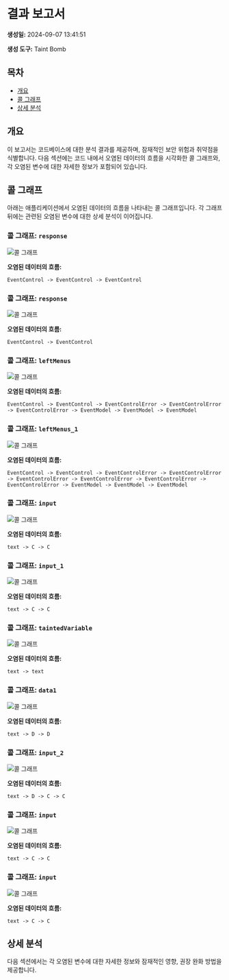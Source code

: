 # 결과 보고서
**생성일:** 2024-09-07 13:41:51

**생성 도구:** Taint Bomb

## 목차
- [개요](#개요)
- [콜 그래프](#콜-그래프)
- [상세 분석](#상세-분석)

## 개요
이 보고서는 코드베이스에 대한 분석 결과를 제공하며, 잠재적인 보안 위험과 취약점을 식별합니다.
다음 섹션에는 코드 내에서 오염된 데이터의 흐름을 시각화한 콜 그래프와, 각 오염된 변수에 대한 자세한 정보가 포함되어 있습니다.

## 콜 그래프
아래는 애플리케이션에서 오염된 데이터의 흐름을 나타내는 콜 그래프입니다. 각 그래프 뒤에는 관련된 오염된 변수에 대한 상세 분석이 이어집니다.

### 콜 그래프: `response`
![콜 그래프](./call_graphs/response_call_graph.png)

**오염된 데이터의 흐름:**
```text
EventControl -> EventControl -> EventControl
```

### 콜 그래프: `response`
![콜 그래프](./call_graphs/response_call_graph.png)

**오염된 데이터의 흐름:**
```text
EventControl -> EventControl
```

### 콜 그래프: `leftMenus`
![콜 그래프](./call_graphs/leftMenus_call_graph.png)

**오염된 데이터의 흐름:**
```text
EventControl -> EventControl -> EventControlError -> EventControlError -> EventControlError -> EventModel -> EventModel -> EventModel
```

### 콜 그래프: `leftMenus_1`
![콜 그래프](./call_graphs/leftMenus_1_call_graph.png)

**오염된 데이터의 흐름:**
```text
EventControl -> EventControl -> EventControlError -> EventControlError -> EventControlError -> EventControlError -> EventControlError -> EventControlError -> EventModel -> EventModel -> EventModel
```

### 콜 그래프: `input`
![콜 그래프](./call_graphs/input_call_graph.png)

**오염된 데이터의 흐름:**
```text
text -> C -> C
```

### 콜 그래프: `input_1`
![콜 그래프](./call_graphs/input_1_call_graph.png)

**오염된 데이터의 흐름:**
```text
text -> C -> C
```

### 콜 그래프: `taintedVariable`
![콜 그래프](./call_graphs/taintedVariable_call_graph.png)

**오염된 데이터의 흐름:**
```text
text -> text
```

### 콜 그래프: `data1`
![콜 그래프](./call_graphs/data1_call_graph.png)

**오염된 데이터의 흐름:**
```text
text -> D -> D
```

### 콜 그래프: `input_2`
![콜 그래프](./call_graphs/input_2_call_graph.png)

**오염된 데이터의 흐름:**
```text
text -> D -> C -> C
```

### 콜 그래프: `input`
![콜 그래프](./call_graphs/input_call_graph.png)

**오염된 데이터의 흐름:**
```text
text -> C -> C
```

### 콜 그래프: `input`
![콜 그래프](./call_graphs/input_call_graph.png)

**오염된 데이터의 흐름:**
```text
text -> C -> C
```

## 상세 분석
다음 섹션에서는 각 오염된 변수에 대한 자세한 정보와 잠재적인 영향, 권장 완화 방법을 제공합니다.

